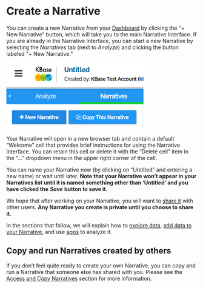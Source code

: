# Create a Narrative

You can create a new Narrative from your [Dashboard](your-dashboard.md) by clicking the “+ New Narrative” button, which will take you to the main Narrative Interface. If you are already in the Narrative Interface, you can start a new Narrative by selecting the _Narratives_ tab \(next to _Analyze_\) and clicking the button labeled “+ New Narrative.”

![](../../.gitbook/assets/screen-shot-2017-01-30-at-11.06.58-am.png)

Your Narrative will open in a new browser tab and contain a default “Welcome” cell that provides brief instructions for using the Narrative Interface. You can retain this cell or delete it with the “Delete cell” item in the “…” dropdown menu in the upper right corner of the cell.

You can name your Narrative now \(by clicking on “Untitled” and entering a new name\) or wait until later. **Note that your Narrative won’t appear in your Narratives list until it is named something other than ‘Untitled’ and you have clicked the** _**Save**_ **button to save it.**

We hope that after working on your Narrative, you will want to [share it](share-narratives.md) with other users. **Any Narrative you create is private until you choose to share it**.

In the sections that follow, we will explain how to [explore data](explore-data.md), [add data to your Narrative](add-data-to-your-narrative.md), and use [apps](browse-kbase-analysis-tools.md) to analyze it.

## Copy and run Narratives created by others

If you don’t feel quite ready to create your own Narrative, you can copy and run a Narrative that someone else has shared with you. Please see the [Access and Copy Narratives](access-and-copy-narratives.md) section for more information.

